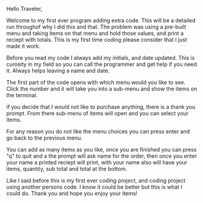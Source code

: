 Hello Traveler,

Welcome to my first ever program adding extra code. This will be a detailed run throughof why 
I did this and that. The problem was using a pre-built menu and taking items on that menu and 
hold those values, and print a reciept with totals. This is my first time coding please consider 
that I just made it work. 

Before you read my code I always add my initials, and date updated. This is curosity in my 
field so you can call the programmer and get help if you need it. Always helps leaving a name
and date. 

The first part of the code opens with which menu would you like to see. Click the number and it 
will take you into a sub-menu and show the items on the terminal.

if you decide that I would not like to purchase anything, there is a thank you prompt. From there 
sub-menu of items will open and you can select your items. 

For any reason you do not like the menu choices you can press enter and go back to the previous menu.

You can add as many items as you like, once you are finished you can press "q" to quit and a the prompt 
will ask name for the order, then once you enter your name a printed reciept will print, with your name 
also will have your items, quantity, sub total and total at the bottom. 

Like I said before this is my first ever coding project, and coding project using another persons code.
I know it could be better but this is what I could do. Thank you and hope you enjoy your items!



